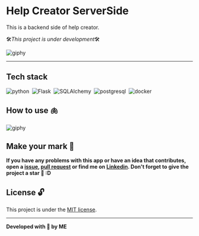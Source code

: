 # Help Creator ServerSide
This is a backend side of help creator.

🛠️*This project is under development*🛠️

![giphy](https://github.com/upALX/All-Assets/blob/main/construction-little-girl.webp)

---

## Tech stack
![python](https://img.shields.io/badge/-Python-05122A?style=flat&logo=python)&nbsp;
![Flask](https://img.shields.io/badge/-Flask-05122A?style=flat&logo=Flask)&nbsp;
![SQLAlchemy](https://img.shields.io/badge/-SQLAlchemy-05122A?style=flat&logo=SQLAlchemy)&nbsp;
![postgresql](https://img.shields.io/badge/-postgresql-05122A?style=flat&logo=postgresql)&nbsp;
![docker](https://img.shields.io/badge/-Docker-05122A?style=flat&logo=docker)&nbsp;

## How to use 🫁

![giphy](https://github.com/upALX/All-Assets/blob/main/sla.webp)

## Make your mark :triangular_flag_on_post:      

**If you have any problems with this app or have an idea that contributes, open a [issue](https://github.com/upALX/HelpCreatorBackSide/issues), [pull request](https://github.com/upALX/HelpCreatorBackSide/pulls) or find me on [Linkedin](https://www.linkedin.com/in/alxinc/). Don't forget to give the project a star 🌟 :D**

## License :unlock:

This project is under the [MIT license](https://github.com/upALX/HelpCreatorBackSide/blob/main/LICENSE).

---

**Developed with 💜 by ME**
